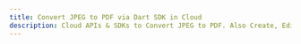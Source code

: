 ---title: Convert JPEG to PDF via Dart SDK in Clouddescription: Cloud APIs & SDKs to Convert JPEG to PDF. Also Create, Edit & Render Microsoft Word & OpenOffice documents in the Cloud.---